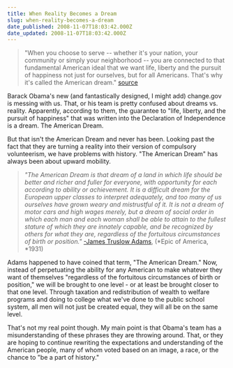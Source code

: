```yaml
---
title: When Reality Becomes a Dream
slug: when-reality-becomes-a-dream
date_published: 2008-11-07T18:03:42.000Z
date_updated: 2008-11-07T18:03:42.000Z
---
```


> "When you choose to serve -- whether it's your nation, your community or simply your neighborhood -- you are connected to that fundamental American ideal that we want life, liberty and the pursuit of happiness not just for ourselves, but for all Americans. That's why it's called the American dream." [source](http://change.gov/americaserves/)

Barack Obama's new (and fantastically designed, I might add) change.gov is messing with us. That, or his team is pretty confused about dreams vs. reality. Apparently, according to them, the guarantee to "life, liberty, and the pursuit of happiness" that was written into the Declaration of Independence is a dream. The American Dream.

But that isn't the American Dream and never has been. Looking past the fact that they are turning a reality into their version of compulsory volunteerism, we have problems with history. "The American Dream" has always been about upward mobility.

> *"The American Dream is that dream of a land in which life should be better and richer and fuller for everyone, with opportunity for each according to ability or achievement. It is a difficult dream for the European upper classes to interpret adequately, and too many of us ourselves have grown weary and mistrustful of it. It is not a dream of motor cars and high wages merely, but a dream of social order in which each man and each woman shall be able to attain to the fullest stature of which they are innately capable, and be recognized by others for what they are, regardless of the fortuitous circumstances of birth or position."*
> [-James Truslow Adams](http://en.wikipedia.org/wiki/James_Truslow_Adams), (*Epic of America, *1931)

Adams happened to have coined that term, "The American Dream." Now, instead of perpetuating the ability for any American to make whatever they want of themselves "regardless of the fortuitous circumstances of birth or position," we will be brought to one level - or at least be brought closer to that one level.
Through taxation and redistribution of wealth to welfare programs and doing to college what we've done to the public school system, all men will not just be created equal, they will all be on the same level.

That's not my real point though. My main point is that Obama's team has a misunderstanding of these phrases they are throwing around. That, or they are hoping to continue rewriting the expectations and understanding of the American people, many of whom voted based on an image, a race, or the chance to "be a part of history."
